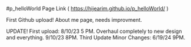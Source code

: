 #p_helloWorld      Page Link ( https://hijearim.github.io/p_helloWorld/ )

First Github upload! About me page, needs improvment.

UPDATE!
First upload: 8/10/23 5 PM.
Overhaul completely to new design and everything. 9/10/23 8PM.
Third Update Minor Changes: 6/19/24 9PM.
